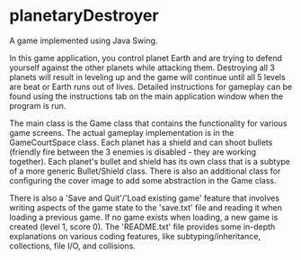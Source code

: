 # planetaryDestroyer
A game implemented using Java Swing.

In this game application, you control planet Earth and are trying to defend yourself against the other planets while attacking them.
Destroying all 3 planets will result in leveling up and the game will continue until all 5 levels are beat or Earth runs out of lives.
Detailed instructions for gameplay can be found using the instructions tab on the main application window when the program is run.

The main class is the Game class that contains the functionality for various game screens. The actual gameplay implementation is in the 
GameCourtSpace class. 
Each planet has a shield and can shoot bullets (friendly fire between the 3 enemies is disabled - they are working together). Each planet's
bullet and shield has its own class that is a subtype of a more generic Bullet/Shield class. There is also an additional class for configuring the cover image 
to add some abstraction in the Game class. 

There is also a 'Save and Quit'/'Load existing game' feature that involves writing aspects of the game state to the 'save.txt' file 
and reading it when loading a previous game. If no game exists when loading, a new game is created (level 1, score 0).
The 'README.txt' file provides some in-depth explanations on various coding features, like subtyping/inheritance, collections, file I/O, and collisions.
